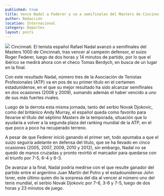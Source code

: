 ```yaml
---
published: true
title: Vence Nadal a Federer y va a semifinales del Masters de Cincinnati
author: Redacción
location: Internacional
category: Deportes
layout: posts
---
```


![](http://i.imgur.com/M3XaDdgm.jpg)
Cincinnati. El tenista español Rafael Nadal avanzó a semifinales del Masters 1000 de Cincinnati, tras vencer al campeón defensor, el suizo Roger Federer, luego de dos horas y 14 minutos de partido, por lo que el ibérico se medirá ahora con el checo Tomas Berdych, en busca de un lugar en la final.

Con este resultado Nadal, número tres de la Asociación de Tenistas Profesionales (ATP) va en pos de su primer título en el certamen estadunidense, en el que su mejor resultado ha sido alcanzar semifinales en dos ocasiones (2008 y 2009), sumando además el haber vencido a uno de sus más fuertes rivales.

Luego de la derrota esta misma jornada, tanto del serbio Novak Djokovic, como del británico Andy Murray, el español queda como favorito para llevarse el título del séptimo Masters de la temporada, situación que lo ayudaría a volver a la segunda plaza del ranking mundial de la ATP, en el que poco a poco ha recuperado terreno.

A pesar de que Federer inició ganando el primer set, todo apuntaba a que el suizo seguiría adelante en defensa del título, que se ha llevado en cinco ocasiones (2005, 2007, 2009, 2010 y 2012), sin embargo, Nadal no se quedó de manos cruzadas y pronto revirtió el marcador para quedarse con el triunfo por 7-5, 6-4 y 6-3.

De avanzar a la final, Nadal podría medirse con el que resulte ganador del partido entre el argentino Juan Martín del Potro y el estadounidense John Isner, este último quien dio la sorpresa del día al vencer al número uno del tenis mundial, el serbio Novak Djokovic por 7-6, 3-6 y 7-5, luego de dos horas y 23 minutos de juego.
